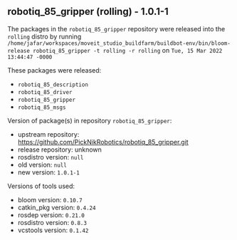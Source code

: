 ## robotiq_85_gripper (rolling) - 1.0.1-1

The packages in the `robotiq_85_gripper` repository were released into the `rolling` distro by running `/home/jafar/workspaces/moveit_studio_buildfarm/buildbot-env/bin/bloom-release robotiq_85_gripper -t rolling -r rolling` on `Tue, 15 Mar 2022 13:44:47 -0000`

These packages were released:
- `robotiq_85_description`
- `robotiq_85_driver`
- `robotiq_85_gripper`
- `robotiq_85_msgs`

Version of package(s) in repository `robotiq_85_gripper`:

- upstream repository: https://github.com/PickNikRobotics/robotiq_85_gripper.git
- release repository: unknown
- rosdistro version: `null`
- old version: `null`
- new version: `1.0.1-1`

Versions of tools used:

- bloom version: `0.10.7`
- catkin_pkg version: `0.4.24`
- rosdep version: `0.21.0`
- rosdistro version: `0.8.3`
- vcstools version: `0.1.42`


